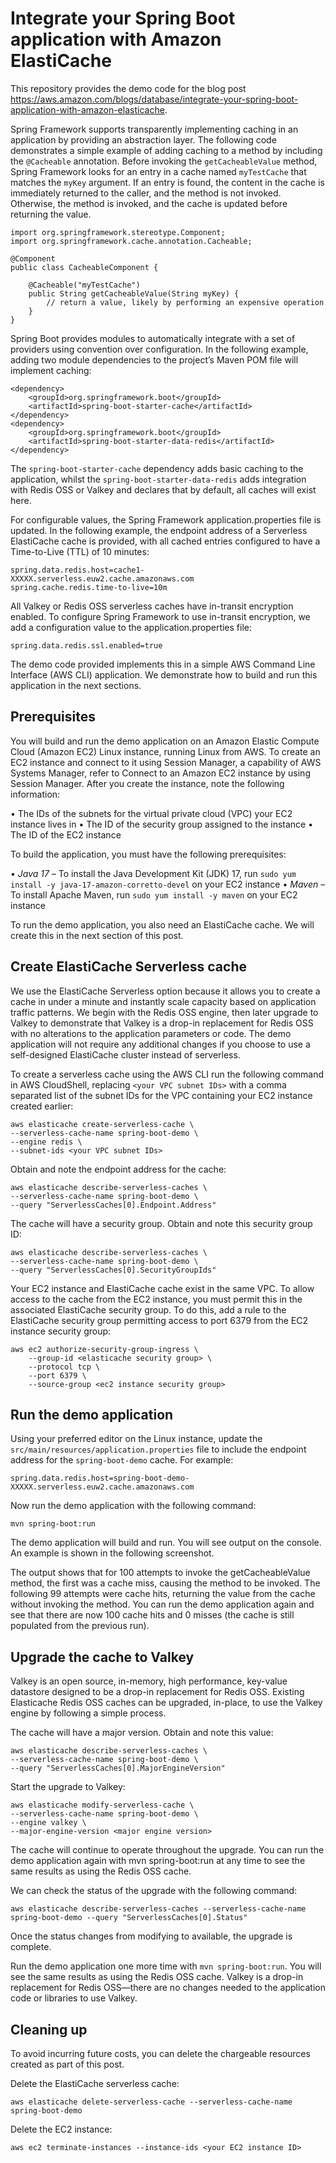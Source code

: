 # Integrate your Spring Boot application with Amazon ElastiCache

This repository provides the demo code for the blog post https://aws.amazon.com/blogs/database/integrate-your-spring-boot-application-with-amazon-elasticache.

Spring Framework supports transparently implementing caching in an application by providing an abstraction layer. The following code demonstrates a simple example of adding caching to a method by including the `@Cacheable` annotation. Before invoking the `getCacheableValue` method, Spring Framework looks for an entry in a cache named `myTestCache` that matches the `myKey` argument. If an entry is found, the content in the cache is immediately returned to the caller, and the method is not invoked. Otherwise, the method is invoked, and the cache is updated before returning the value.

```
import org.springframework.stereotype.Component;
import org.springframework.cache.annotation.Cacheable;

@Component
public class CacheableComponent {

    @Cacheable("myTestCache")
    public String getCacheableValue(String myKey) {
        // return a value, likely by performing an expensive operation
    }
}
```

Spring Boot provides modules to automatically integrate with a set of providers using convention over configuration. In the following example, adding two module dependencies to the project’s Maven POM file will implement caching:

```
<dependency>
    <groupId>org.springframework.boot</groupId>
    <artifactId>spring-boot-starter-cache</artifactId>
</dependency>
<dependency>
    <groupId>org.springframework.boot</groupId>
    <artifactId>spring-boot-starter-data-redis</artifactId>
</dependency>
```

The `spring-boot-starter-cache` dependency adds basic caching to the application, whilst the `spring-boot-starter-data-redis` adds integration with Redis OSS or Valkey and declares that by default, all caches will exist here.

For configurable values, the Spring Framework application.properties file is updated. In the following example, the endpoint address of a Serverless ElastiCache cache is provided, with all cached entries configured to have a Time-to-Live (TTL) of 10 minutes:

```
spring.data.redis.host=cache1-XXXXX.serverless.euw2.cache.amazonaws.com
spring.cache.redis.time-to-live=10m
```

All Valkey or Redis OSS serverless caches have in-transit encryption enabled. To configure Spring Framework to use in-transit encryption, we add a configuration value to the application.properties file:

```
spring.data.redis.ssl.enabled=true
```

The demo code provided implements this in a simple AWS Command Line Interface (AWS CLI) application. We demonstrate how to build and run this application in the next sections.

## Prerequisites
You will build and run the demo application on an Amazon Elastic Compute Cloud (Amazon EC2) Linux instance, running Linux from AWS. To create an EC2 instance and connect to it using Session Manager, a capability of AWS Systems Manager, refer to Connect to an Amazon EC2 instance by using Session Manager. After you create the instance, note the following information:

•	The IDs of the subnets for the virtual private cloud (VPC) your EC2 instance lives in
•	The ID of the security group assigned to the instance
•	The ID of the EC2 instance

To build the application, you must have the following prerequisites:

•	*Java 17* – To install the Java Development Kit (JDK) 17, run `sudo yum install -y java-17-amazon-corretto-devel` on your EC2 instance
•	*Maven* – To install Apache Maven, run `sudo yum install -y maven` on your EC2 instance

To run the demo application, you also need an ElastiCache cache. We will create this in the next section of this post.

## Create ElastiCache Serverless cache
We use the ElastiCache Serverless option because it allows you to create a cache in under a minute and instantly scale capacity based on application traffic patterns. We begin with the Redis OSS engine, then later upgrade to Valkey to demonstrate that Valkey is a drop-in replacement for Redis OSS with no alterations to the application parameters or code. The demo application will not require any additional changes if you choose to use a self-designed ElastiCache cluster instead of serverless.

To create a serverless cache using the AWS CLI run the following command in AWS CloudShell, replacing `<your VPC subnet IDs>` with a comma separated list of the subnet IDs for the VPC containing your EC2 instance created earlier:

```
aws elasticache create-serverless-cache \
--serverless-cache-name spring-boot-demo \
--engine redis \
--subnet-ids <your VPC subnet IDs>
```

Obtain and note the endpoint address for the cache:

```
aws elasticache describe-serverless-caches \
--serverless-cache-name spring-boot-demo \
--query "ServerlessCaches[0].Endpoint.Address"
```

The cache will have a security group. Obtain and note this security group ID:

```
aws elasticache describe-serverless-caches \
--serverless-cache-name spring-boot-demo \
--query "ServerlessCaches[0].SecurityGroupIds"
```

Your EC2 instance and ElastiCache cache exist in the same VPC. To allow access to the cache from the EC2 instance, you must permit this in the associated ElastiCache security group. To do this, add a rule to the ElastiCache security group permitting access to port 6379 from the EC2 instance security group:

```
aws ec2 authorize-security-group-ingress \
    --group-id <elasticache security group> \
    --protocol tcp \
    --port 6379 \
    --source-group <ec2 instance security group>
```

## Run the demo application

Using your preferred editor on the Linux instance, update the `src/main/resources/application.properties` file to include the endpoint address for the `spring-boot-demo` cache. For example:

```
spring.data.redis.host=spring-boot-demo-XXXXX.serverless.euw2.cache.amazonaws.com
```

Now run the demo application with the following command:

```
mvn spring-boot:run
```

The demo application will build and run. You will see output on the console. An example is shown in the following screenshot. 

 

The output shows that for 100 attempts to invoke the getCacheableValue method, the first was a cache miss, causing the method to be invoked. The following 99 attempts were cache hits, returning the value from the cache without invoking the method. You can run the demo application again and see that there are now 100 cache hits and 0 misses (the cache is still populated from the previous run).

## Upgrade the cache to Valkey
Valkey is an open source, in-memory, high performance, key-value datastore designed to be a drop-in replacement for Redis OSS. Existing Elasticache Redis OSS caches can be upgraded, in-place, to use the Valkey engine by following a simple process.  

The cache will have a major version. Obtain and note this value:

```
aws elasticache describe-serverless-caches \
--serverless-cache-name spring-boot-demo \
--query "ServerlessCaches[0].MajorEngineVersion"
```

Start the upgrade to Valkey:

```
aws elasticache modify-serverless-cache \
--serverless-cache-name spring-boot-demo \
--engine valkey \
--major-engine-version <major engine version>
```

The cache will continue to operate throughout the upgrade. You can run the demo application again with mvn spring-boot:run at any time to see the same results as using the Redis OSS cache.

We can check the status of the upgrade with the following command:

```
aws elasticache describe-serverless-caches --serverless-cache-name spring-boot-demo --query "ServerlessCaches[0].Status"
```

Once the status changes from modifying to available, the upgrade is complete.

Run the demo application one more time with `mvn spring-boot:run`. You will see the same results as using the Redis OSS cache. Valkey is a drop-in replacement for Redis OSS—there are no changes needed to the application code or libraries to use Valkey.

## Cleaning up
To avoid incurring future costs, you can delete the chargeable resources created as part of this post.

Delete the ElastiCache serverless cache:

```
aws elasticache delete-serverless-cache --serverless-cache-name spring-boot-demo
```

Delete the EC2 instance:

```
aws ec2 terminate-instances --instance-ids <your EC2 instance ID>
```


